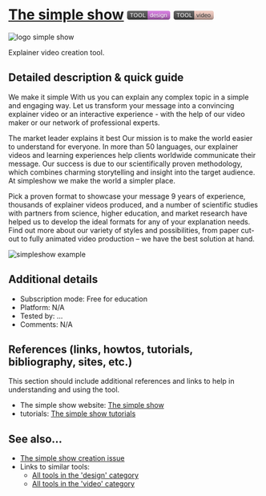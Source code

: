 # [The simple show](https://videomaker.simpleshow.com/)  [<img src="images/design.png" align="bottom">](https://github.com/e-CLOSE/Toolbox/issues?q=label%3A01_TOOL+label%3Adesign) [<img src="images/video.png" align="bottom">](https://github.com/e-CLOSE/Toolbox/issues?q=label%3A01_TOOL+label%3Avideo)
![logo simple show](https://user-images.githubusercontent.com/96419022/157212897-86172c68-2988-41ad-ac1e-c2c85312ce45.png)

Explainer video creation tool.


## Detailed description & quick guide
We make it simple
With us you can explain any complex topic in a simple and engaging way. Let us transform your message into a convincing explainer video or an interactive experience - with the help of our video maker or our network of professional experts.

The market leader explains it best
Our mission is to make the world easier to understand for everyone. In more than 50 languages, our explainer videos and learning experiences help clients worldwide communicate their message. Our success is due to our scientifically proven methodology, which combines charming storytelling and insight into the target audience. At simpleshow we make the world a simpler place.

Pick a proven format to showcase your message
9 years of experience, thousands of explainer videos produced, and a number of scientific studies with partners from science, higher education, and market research have helped us to develop the ideal formats for any of your explanation needs. Find out more about our variety of styles and possibilities, from paper cut-out to fully animated video production – we have the best solution at hand.

![simpleshow example](https://user-images.githubusercontent.com/96419022/157212816-008ebad4-9c78-45d4-8823-3b67ece59df9.png)


## Additional details

- Subscription mode: Free for education
- Platform: N/A
- Tested by: ...
- Comments: N/A


## References (links, howtos, tutorials, bibliography, sites, etc.)

This section should include additional references and links to help in
understanding and using the tool.

- The simple show website: [The simple show](https://videomaker.simpleshow.com/)
- tutorials: [The simple show tutorials](https://www.youtube.com/user/thesimpleshow/videos)


## See also...

- [The simple show creation issue](https://github.com/e-CLOSE/Toolbox/issues/92)
- Links to similar tools:
  - [All tools in the 'design' category](https://github.com/e-CLOSE/Toolbox/issues?q=label%3A01_TOOL+label%3Adesign)
  - [All tools in the 'video' category](https://github.com/e-CLOSE/Toolbox/issues?q=label%3A01_TOOL+label%3Avideo)
